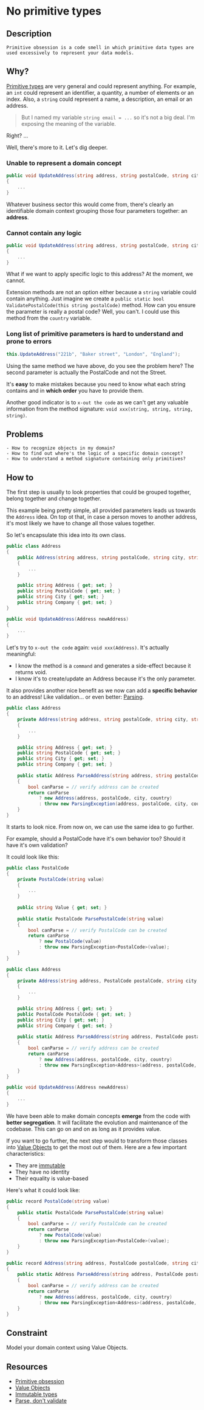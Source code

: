 ﻿---
categories:
    - design
authors:
    - Guillaume Faas
problems:
    - How to recognize objects in my domain?
    - How to find out where's the logic of a specific domain concept?
    - How to understand a method signature containing only primitives?
---

# No primitive types
## Description
`Primitive obsession is a code smell in which primitive data types are used excessively to represent your data models.`

## Why? 
[Primitive types](https://docs.microsoft.com/en-us/dotnet/csharp/language-reference/builtin-types/built-in-types) are very general and could represent anything.
For example, an `int` could represent an identifier, a quantity, a number of elements or an index. Also, a `string` could represent a name, a description, an email or an address.

> But I named my variable `string email = ...` so it's not a big deal. I'm exposing the meaning of the variable.

Right? ...

Well, there's more to it. Let's dig deeper.

### Unable to represent a domain concept
```csharp
public void UpdateAddress(string address, string postalCode, string city, string country)
{
    ...
}
```
Whatever business sector this would come from, there's clearly an identifiable domain context grouping those four parameters together: an **address**.  

### Cannot contain any logic
```csharp
public void UpdateAddress(string address, string postalCode, string city, string country)
{
    ...
}
```
What if we want to apply specific logic to this address? At the moment, we cannot.

Extension methods are not an option either because a `string` variable could contain anything. 
Just imagine we create a `public static bool ValidatePostalCode(this string postalCode)` method. 
How can you ensure the parameter is really a postal code? Well, you can't. I could use this method from the `country` variable.

### Long list of primitive parameters is hard to understand and prone to errors
```csharp
this.UpdateAddress("221b", "Baker street", "London", "England");
```
Using the same method we have above, do you see the problem here? 
The second parameter is actually the PostalCode and not the Street. 

It's **easy** to make mistakes because you need to know what each string contains and in **which order** you have to provide them.

Another good indicator is to `x-out the code` as we can't get any valuable information from the method signature: `void xxx(string, string, string, string)`. 

## Problems
    - How to recognize objects in my domain?
    - How to find out where's the logic of a specific domain concept?
    - How to understand a method signature containing only primitives?

## How to
The first step is usually to look properties that could be grouped together, belong together and change together.

This example being pretty simple, all provided parameters leads us towards the `Address` idea. On top ot that, in case a person moves to another address, it's most likely we have to change all those values together.

So let's encapsulate this idea into its own class.

```csharp
public class Address
{
    public Address(string address, string postalCode, string city, string country)
    {
        ...
    }

    public string Address { get; set; }
    public string PostalCode { get; set; }
    public string City { get; set; }
    public string Company { get; set; }
}

public void UpdateAddress(Address newAddress)
{
    ...
}
```

Let's try to `x-out the code` again: `void xxx(Address)`. It's actually meaningful:
- I know the method is a `command` and generates a side-effect because it returns void.
- I know it's to create/update an Address because it's the only parameter. 

It also provides another nice benefit as we now can add a **specific behavior** to an address! Like validation... or even better: [Parsing](https://lexi-lambda.github.io/blog/2019/11/05/parse-don-t-validate/).

```csharp
public class Address
{
    private Address(string address, string postalCode, string city, string country)
    {
        ...
    }

    public string Address { get; set; }
    public string PostalCode { get; set; }
    public string City { get; set; }
    public string Company { get; set; }
    
    public static Address ParseAddress(string address, string postalCode, string city, string country)
    {
        bool canParse = // verify address can be created 
        return canParse 
            ? new Address(address, postalCode, city, country) 
            : throw new ParsingException(address, postalCode, city, country);
    }
}
```

It starts to look nice. From now on, we can use the same idea to go further.

For example, should a PostalCode have it's own behavior too? Should it have it's own validation?

It could look like this:

```csharp
public class PostalCode
{
    private PostalCode(string value)
    {
        ...
    }
    
    public string Value { get; set; }
    
    public static PostalCode ParsePostalCode(string value)
    {
        bool canParse = // verify PostalCode can be created 
        return canParse 
            ? new PostalCode(value) 
            : throw new ParsingException<PostalCode>(value);
    }
}

public class Address
{
    private Address(string address, PostalCode postalCode, string city, string country)
    {
        ...
    }

    public string Address { get; set; }
    public PostalCode PostalCode { get; set; }
    public string City { get; set; }
    public string Company { get; set; }
    
    public static Address ParseAddress(string address, PostalCode postalCode, string city, string country)
    {
        bool canParse = // verify address can be created 
        return canParse 
            ? new Address(address, postalCode, city, country) 
            : throw new ParsingException<Address>(address, postalCode, city, country);
    }
}

public void UpdateAddress(Address newAddress)
{
    ...
}
```

We have been able to make domain concepts **emerge** from the code with **better segregation**. It will facilitate the evolution and maintenance of the codebase. This can go on and on as long as it provides value.

If you want to go further, the next step would to transform those classes into  [Value Objects](https://docs.microsoft.com/en-us/dotnet/architecture/microservices/microservice-ddd-cqrs-patterns/implement-value-objects) to get the most out of them. Here are a few important characteristics:
- They are [immutable](immutable-types.md)
- They have no identity
- Their equality is value-based

Here's what it could look like:

```csharp
public record PostalCode(string value)
{
    public static PostalCode ParsePostalCode(string value)
    {
        bool canParse = // verify PostalCode can be created 
        return canParse 
            ? new PostalCode(value) 
            : throw new ParsingException<PostalCode>(value);
    }
}

public record Address(string address, PostalCode postalCode, string city, string country)
{
    public static Address ParseAddress(string address, PostalCode postalCode, string city, string country)
    {
        bool canParse = // verify address can be created 
        return canParse 
            ? new Address(address, postalCode, city, country) 
            : throw new ParsingException<Address>(address, postalCode, city, country);
    }
}
```

## Constraint
Model your domain context using Value Objects.

## Resources
- [Primitive obsession](https://refactoring.guru/fr/smells/primitive-obsession)
- [Value Objects](https://docs.microsoft.com/en-us/dotnet/architecture/microservices/microservice-ddd-cqrs-patterns/implement-value-objects)
- [Immutable types](/Flavours/immutable-types)
- [Parse, don't validate](https://lexi-lambda.github.io/blog/2019/11/05/parse-don-t-validate/)